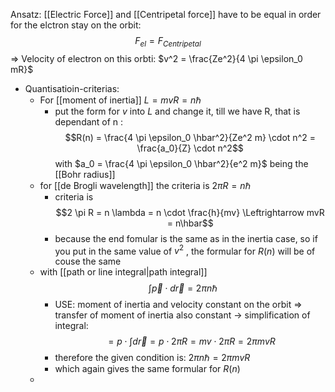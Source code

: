 Ansatz: 
[[Electric Force]] and [[Centripetal force]] have to be equal in order for the elctron stay on the orbit: 
	$$F_{el} = F_{Centripetal}$$ => Velocity of electron on this orbti: $v^2 = \frac{Ze^2}{4 \pi \epsilon_0 mR}$ 

- Quantisatioin-criterias:
	- For [[moment of inertia]] $L = mvR = n \hbar$ 
		- put  the form for $v$  into $L$ and change it, till we have R, that is dependant of n :$$R(n) = \frac{4 \pi \epsilon_0 \hbar^2}{Ze^2 m} \cdot n^2 = \frac{a_0}{Z} \cdot n^2$$with $a_0 = \frac{4 \pi \epsilon_0 \hbar^2}{e^2 m}$ being the [[Bohr radius]] 
	- for [[de Brogli wavelength]] the criteria is $2 \pi R = n \hbar$
		- criteria is$$2 \pi R = n \lambda = n \cdot \frac{h}{mv} \Leftrightarrow  mvR = n\hbar$$
		- because the end fomular is the same as in the inertia case, so if you put in the same value of $v^2$ , the formular for $R(n)$ will be of couse the same
	- with [[path or line integral|path integral]]  $$\int \vec p \cdot d \vec r = 2 \pi n \hbar$$
		- USE: moment of inertia and velocity constant on the orbit => transfer of moment of inertia also constant
		-> simplification of integral: $$= p \cdot \int d \vec r = p \cdot 2 \pi R = mv \cdot 2\pi R = 2 \pi mv R$$
		- therefore the given condition is: $2 \pi n \hbar = 2 \pi mv R$ 
		- which again gives the same formular for $R(n)$ 
	- 